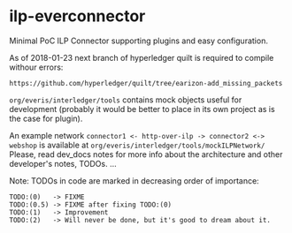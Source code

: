 # ilp-everconnector
Minimal PoC ILP Connector supporting plugins and easy configuration.

As of 2018-01-23 next branch of hyperledger quilt is required to compile withour errors: 

    https://github.com/hyperledger/quilt/tree/earizon-add_missing_packets

`org/everis/interledger/tools` contains mock objects useful for development 
(probably it would be better to place in its own project as is the case for plugin).

An example network  `connector1 <- http-over-ilp -> connector2 <-> webshop` is available at `org/everis/interledger/tools/mockILPNetwork/
`
Please, read dev_docs notes for more info about the architecture and other developer's notes, TODOs. ...

Note: TODOs in code are marked in decreasing order of importance: 

    TODO:(0)   -> FIXME
    TODO:(0.5) -> FIXME after fixing TODO:(0) 
    TODO:(1)   -> Improvement
    TODO:(2)   -> Will never be done, but it's good to dream about it.
    
